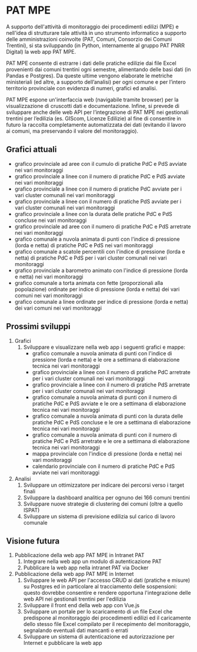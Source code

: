 PAT MPE
=======

A supporto dell'attività di monitoraggio dei procedimenti edilizi (MPE) e nell'idea di strutturare tale attività in uno strumento informatico a supporto delle amministrazioni coinvolte (PAT, Comuni, Consorzio dei Comuni Trentini), si sta sviluppando (in Python, internamente al gruppo PAT PNRR Digital) la web app PAT MPE.

PAT MPE consente di estrarre i dati delle pratiche edilizie dai file Excel provenienti dai comuni trentini ogni semestre, alimentando delle basi dati (in Pandas e Postgres). Da queste ultime vengono elaborate le metriche ministeriali (ed altre, a supporto dell’analisi) per ogni comune e per l’intero territorio provinciale con evidenza di numeri, grafici ed analisi.

PAT MPE espone un'interfaccia web (navigabile tramite browser) per la visualizzazione di cruscotti dati e documentazione. Infine, si prevede di sviluppare anche delle web API per l’integrazione di PAT MPE nei gestionali trentini per l’edilizia (es. GIScom, Licenze Edilizie) al fine di consentire in futuro la raccolta completamente automatizzata dei dati (evitando il lavoro ai comuni, ma preservando il valore del monitoraggio).


Grafici attuali
---------------

* grafico provinciale ad aree con il cumulo di pratiche PdC e PdS avviate nei vari monitoraggi
* grafico provinciale a linee con il numero di pratiche PdC e PdS avviate nei vari monitoraggi
* grafico provinciale a linee con il numero di pratiche PdC avviate per i vari cluster comunali nei vari monitoraggi
* grafico provinciale a linee con il numero di pratiche PdS avviate per i vari cluster comunali nei vari monitoraggi
* grafico provinciale a linee con la durata delle pratiche PdC e PdS concluse nei vari monitoraggi
* grafico provinciale ad aree con il numero di pratiche PdC e PdS arretrate nei vari monitoraggi
* grafico comunale a nuvola animata di punti con l'indice di pressione (lorda e netta) di pratiche PdC e PdS nei vari monitoraggi
* grafico comunale a scatole percentili con l'indice di pressione (lorda e netta) di pratiche PdC e PdS per i vari cluster comunali nei vari monitoraggi
* grafico provinciale a barometro animato con l'indice di pressione (lorda e netta) nei vari monitoraggi
* grafico comunale a torta animata con fette (proporzionali alla popolazione) ordinate per indice di pressione (lorda e netta) dei vari comuni nei vari monitoraggi
* grafico comunale a linee ordinate per indice di pressione (lorda e netta) dei vari comuni nei vari monitoraggi


Prossimi sviluppi
-----------------

1. Grafici
    1. Sviluppare e visualizzare nella web app i seguenti grafici e mappe:
        * grafico comunale a nuvola animata di punti con l'indice di pressione (lorda e netta) e le ore a settimana di elaborazione tecnica nei vari monitoraggi
        * grafico provinciale a linee con il numero di pratiche PdC arretrate per i vari cluster comunali nei vari monitoraggi
        * grafico provinciale a linee con il numero di pratiche PdS arretrate per i vari cluster comunali nei vari monitoraggi
        * grafico comunale a nuvola animata di punti con il numero di pratiche PdC e PdS avviate e le ore a settimana di elaborazione tecnica nei vari monitoraggi
        * grafico comunale a nuvola animata di punti con la durata delle pratiche PdC e PdS concluse e le ore a settimana di elaborazione tecnica nei vari monitoraggi
        * grafico comunale a nuvola animata di punti con il numero di pratiche PdC e PdS arretrate e le ore a settimana di elaborazione tecnica nei vari monitoraggi
        * mappa provinciale con l'indice di pressione (lorda e netta) nei vari monitoraggi
        * calendario provinciale con il numero di pratiche PdC e PdS avviate nei vari monitoraggi
2. Analisi
    1. Sviluppare un ottimizzatore per indicare dei percorsi verso i target finali
    2. Sviluppare la dashboard analitica per ognuno dei 166 comuni trentini
    3. Sviluppare nuove strategie di clustering dei comuni (oltre a quello ISPAT)
    4. Sviluppare un sistema di previsione edilizia sul carico di lavoro comunale


Visione futura
--------------

1. Pubblicazione della web app PAT MPE in Intranet PAT
    1. Integrare nella web app un modulo di autenticazione PAT
    2. Pubblicare la web app nella intranet PAT via Docker
2. Pubblicazione della web app PAT MPE in Internet
    1. Sviluppare le web API per l'accesso CRUD ai dati (pratiche e misure) su Postgres ed in particolare al tracciamento delle sospensioni: questo dovrebbe consentire e rendere opportuna l'integrazione delle web API nei gestionali trentini per l'edilizia
    2. Sviluppare il front end della web app con Vue.js
    3. Sviluppare un portale per lo scaricamento di un file Excel che predispone al monitoraggio dei procedimenti edilizi ed il caricamente dello stesso file Excel compilato per il recepimento del monitoraggio, segnalando eventuali dati mancanti o errati
    4. Sviluppare un sistema di autenticazione ed autorizzazione per Internet e pubblicare la web app
